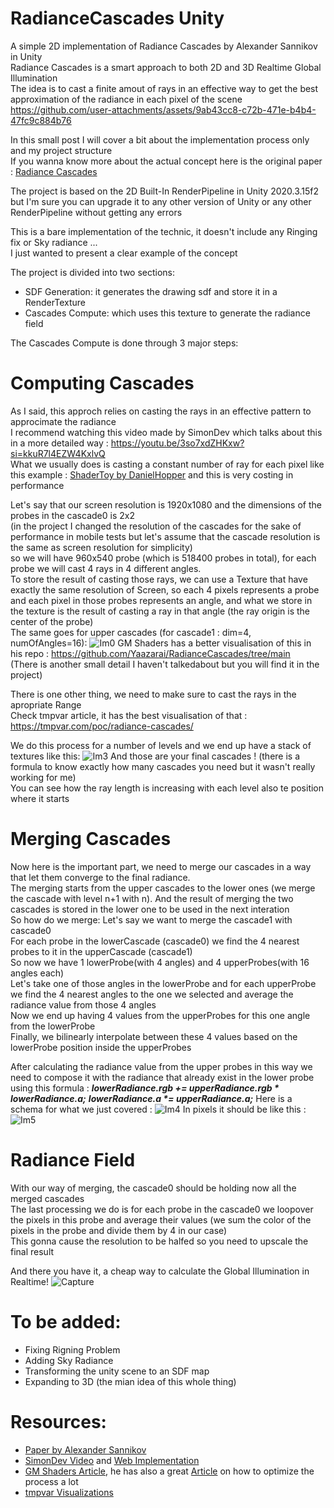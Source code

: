 # RadianceCascades Unity
A simple 2D implementation of Radiance Cascades by Alexander Sannikov in Unity<br/>
Radiance Cascades is a smart approach to both 2D and 3D Realtime Global Illumination<br/>
The idea is to cast a finite amout of rays in an effective way to get the best approximation of the radiance in each pixel of the scene<br/>
https://github.com/user-attachments/assets/9ab43cc8-c72b-471e-b4b4-47fc9c884b76

In this small post I will cover a bit about the implementation process only and my project structure<br/>
If you wanna know more about the actual concept here is the original paper : [Radiance Cascades](https://drive.google.com/file/d/1L6v1_7HY2X-LV3Ofb6oyTIxgEaP4LOI6/view)

The project is based on the 2D Built-In RenderPipeline in Unity 2020.3.15f2 but I'm sure you can upgrade it to any other version of Unity or any other RenderPipeline without getting any errors<br/>

This is a bare implementation of the technic, it doesn't include any Ringing fix or Sky radiance ...<br/>
I just wanted to present a clear example of the concept<br/>

The project is divided into two sections:
* SDF Generation: it generates the drawing sdf and store it in a RenderTexture
* Cascades Compute: which uses this texture to generate the radiance field

The Cascades Compute is done through 3 major steps:

# Computing Cascades
As I said, this approch relies on casting the rays in an effective pattern to approcimate the radiance<br/>
I recommend watching this video made by SimonDev which talks about this in a more detailed way : https://youtu.be/3so7xdZHKxw?si=kkuR7l4EZW4KxlvQ<br/>
What we usually does is casting a constant number of ray for each pixel like this example : [ShaderToy by DanielHopper](https://www.shadertoy.com/view/4ftXzS) and this is very costing in performance<br/>

Let's say that our screen resolution is 1920x1080 and the dimensions of the probes in the cascade0 is 2x2<br/>
(in the project I changed the resolution of the cascades for the sake of performance in mobile tests but let's assume that the cascade resolution is the same as screen resolution for simplicity)<br/>
so we will have 960x540 probe (which is 518400 probes in total), for each probe we will cast 4 rays in 4 different angles.<br/>
To store the result of casting those rays, we can use a Texture that have exactly the same resolution of Screen, so each 4 pixels represents a probe and each pixel in those probes represents an angle, and what we store in the texture is the result of casting a ray in that angle (the ray origin is the center of the probe)<br/>
The same goes for upper cascades (for cascade1 : dim=4, numOfAngles=16):
![Im0](https://github.com/user-attachments/assets/52978085-ed39-435c-b941-d22c48ede0f2)
GM Shaders has a better visualisation of this in his repo : https://github.com/Yaazarai/RadianceCascades/tree/main<br/>
(There is another small detail I haven't talkedabout but you will find it in the project)

There is one other thing, we need to make sure to cast the rays in the apropriate Range<br/>
Check tmpvar article, it has the best visualisation of that : https://tmpvar.com/poc/radiance-cascades/

We do this process for a number of levels and we end up have a stack of textures like this:
![Im3](https://github.com/user-attachments/assets/68868a48-331c-409d-8eee-8b00b7118b99)
And those are your final cascades ! (there is a formula to know exactly how many cascades you need but it wasn't really working for me)<br/>
You can see how the ray length is increasing with each level also te position where it starts

# Merging Cascades
Now here is the important part, we need to merge our cascades in a way that let them converge to the final radiance.<br/>
The merging starts from the upper cascades to the lower ones (we merge the cascade with level n+1 with n). And the result of merging the two cascades is stored in the lower one to be used in the next interation<br/>
So how do we merge:
Let's say we want to merge the cascade1 with cascade0<br/>
For each probe in the lowerCascade (cascade0) we find the 4 nearest probes to it in the upperCascade (cascade1)<br/>
So now we have 1 lowerProbe(with 4 angles) and 4 upperProbes(with 16 angles each)<br/>
Let's take one of those angles in the lowerProbe and for each upperProbe we find the 4 nearest angles to the one we selected and average the radiance value from those 4 angles<br/>
Now we end up having 4 values from the upperProbes for this one angle from the lowerProbe<br/>
Finally, we bilinearly interpolate between these 4 values based on the lowerProbe position inside the upperProbes<br/>

After calculating the radiance value from the upper probes in this way we need to compose it with the radiance that already exist in the lower probe using this formula :
_**lowerRadiance.rgb += upperRadiance.rgb * lowerRadiance.a;**_
_**lowerRadiance.a *= upperRadiance.a;**_
Here is a schema for what we just covered :
![Im4](https://github.com/user-attachments/assets/1b207e93-0683-4223-8b53-0af1ad578441)
In pixels it should be like this :
![Im5](https://github.com/user-attachments/assets/ae3b0d26-564b-4375-b24a-7654cf07705f)

# Radiance Field
With our way of merging, the cascade0 should be holding now all the merged cascades<br/>
The last processing we do is for each probe in the cascade0 we loopover the pixels in this probe and average their values (we sum the color of the pixels in the probe and divide them by 4 in our case)<br/>
This gonna cause the resolution to be halfed so you need to upscale the final result

And there you have it, a cheap way to calculate the Global Illumination in Realtime!
![Capture](https://github.com/user-attachments/assets/d2379d12-7d62-48f5-94f7-630513240805)

# To be added:
* Fixing Rigning Problem
* Adding Sky Radiance
* Transforming the unity scene to an SDF map
* Expanding to 3D (the mian idea of this whole thing)

# Resources:
- [Paper by Alexander Sannikov](https://drive.google.com/file/d/1L6v1_7HY2X-LV3Ofb6oyTIxgEaP4LOI6/view)
- [SimonDev Video](https://youtu.be/3so7xdZHKxw?si=Kop3WY-9n88FcHjS) and [Web Implementation](https://github.com/simondevyoutube/Shaders_RadianceCascades)
- [GM Shaders Article](https://mini.gmshaders.com/p/radiance-cascades), he has also a great [Article](https://mini.gmshaders.com/p/radiance-cascades2) on how to optimize the process a lot
- [tmpvar Visualizations](https://tmpvar.com/poc/radiance-cascades/)
